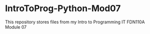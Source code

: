 # IntroToProg-Python-Mod07
This repository stores files from my Intro to Programming IT FDN110A Module 07 
